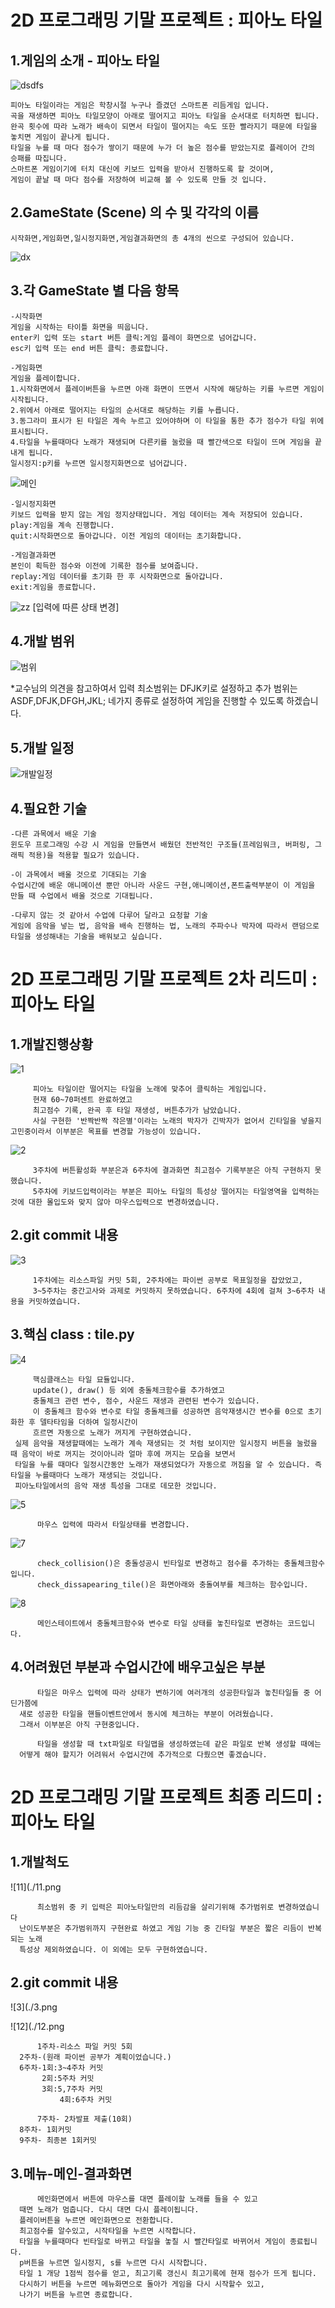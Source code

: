 2D 프로그래밍 기말 프로젝트 : 피아노 타일
============================
1.게임의 소개 - 피아노 타일
---------------

![dsdfs](./dsdfs.png)

	피아노 타일이라는 게임은 학창시절 누구나 즐겼던 스마트폰 리듬게임 입니다.
	곡을 재생하면 피아노 타일모양이 아래로 떨어지고 피아노 타일을 순서대로 터치하면 됩니다.
	완곡 횟수에 따라 노래가 배속이 되면서 타일이 떨어지는 속도 또한 빨라지기 때문에 타일을 놓치면 게임이 끝나게 됩니다.
	타일을 누를 때 마다 점수가 쌓이기 때문에 누가 더 높은 점수를 받았는지로 플레이어 간의 승패를 따집니다.
	스마트폰 게임이기에 터치 대신에 키보드 입력을 받아서 진행하도록 할 것이며,
	게임이 끝날 때 마다 점수를 저장하여 비교해 볼 수 있도록 만들 것 입니다.

2.GameState (Scene) 의 수 및 각각의 이름
--------------------------------------------------
	시작화면,게임화면,일시정지화면,게임결과화면의 총 4개의 씬으로 구성되어 있습니다.
	
![dx](./dx.png)

3.각 GameState 별 다음 항목
--------------------------------
	-시작화면
	게임을 시작하는 타이틀 화면을 띄웁니다.
	enter키 입력 또는 start 버튼 클릭:게임 플레이 화면으로 넘어갑니다.
	esc키 입력 또는 end 버튼 클릭: 종료합니다.
 
	-게임화면
	게임을 플레이합니다.
	1.시작화면에서 플레이버튼을 누르면 아래 화면이 뜨면서 시작에 해당하는 키를 누르면 게임이 시작됩니다.	
	2.위에서 아래로 떨어지는 타일의 순서대로 해당하는 키를 누릅니다.
	3.동그라미 표시가 된 타일은 계속 누르고 있어야하며 이 타일을 통한 추가 점수가 타일 위에 표시됩니다.
	4.타일을 누를때마다 노래가 재생되며 다른키를 눌렀을 때 빨간색으로 타일이 뜨며 게임을 끝내게 됩니다.
	일시정지:p키를 누르면 일시정지화면으로 넘어갑니다.

![메인](./메인.png)

	-일시정지화면
	키보드 입력을 받지 않는 게임 정지상태입니다. 게임 데이터는 계속 저장되어 있습니다.
	play:게임을 계속 진행합니다.
	quit:시작화면으로 돌아갑니다. 이전 게임의 데이터는 초기화합니다.

	-게임결과화면
	본인이 획득한 점수와 이전에 기록한 점수를 보여줍니다.
	replay:게임 데이터를 초기화 한 후 시작화면으로 돌아갑니다.
	exit:게임을 종료합니다.
	
![zz](./zz.png)
[입력에 따른 상태 변경]

4.개발 범위
-----------

![범위](./범위.png)

*교수님의 의견을 참고하여서 입력 최소범위는 DFJK키로 설정하고 추가 범위는 ASDF,DFJK,DFGH,JKL; 네가지 종류로 설정하여 게임을 진행할 수 있도록 하겠습니다.


5.개발 일정
-----------

![개발일정](./개발일정.png)

4.필요한 기술
-------------
	-다른 과목에서 배운 기술
	윈도우 프로그래밍 수강 시 게임을 만들면서 배웠던 전반적인 구조들(프레임워크, 버퍼링, 그래픽 적용)을 적용할 필요가 있습니다.  

	-이 과목에서 배울 것으로 기대되는 기술
	수업시간에 배운 애니메이션 뿐만 아니라 사운드 구현,애니메이션,폰트출력부분이 이 게임을 만들 때 수업에서 배울 것으로 기대됩니다.

	-다루지 않는 것 같아서 수업에 다루어 달라고 요청할 기술
	게임에 음악을 넣는 법, 음악을 배속 진행하는 법, 노래의 주파수나 박자에 따라서 랜덤으로 타일을 생성해내는 기술을 배워보고 싶습니다.
	
2D 프로그래밍 기말 프로젝트 2차 리드미 : 피아노 타일
============================

1.개발진행상황
-------------


![1](./1.png)



         피아노 타일이란 떨어지는 타일을 노래에 맞추어 클릭하는 게임입니다.
         현재 60~70퍼센트 완료하였고
         최고점수 기록, 완곡 후 타일 재생성, 버튼추가가 남았습니다.
         사실 구현한 '반짝반짝 작은별'이라는 노래의 박자가 긴박자가 없어서 긴타일을 넣을지 고민중이라서 이부분은 목표를 변경할 가능성이 있습니다.


![2](./2.png)



         3주차에 버튼활성화 부분은과 6주차에 결과화면 최고점수 기록부분은 아직 구현하지 못했습니다.
         5주차에 키보드입력이라는 부분은 피아노 타일의 특성상 떨어지는 타일영역을 입력하는 것에 대한 몰입도와 맞지 않아 마우스입력으로 변경하였습니다.


2.git commit 내용
-----------------


![3](./3.png)


         1주차에는 리소스파일 커밋 5회, 2주차에는 파이썬 공부로 목표일정을 잡았었고, 
         3~5주차는 중간고사와 과제로 커밋하지 못하였습니다. 6주차에 4회에 걸쳐 3~6주차 내용을 커밋하였습니다.


3.핵심 class : tile.py
----------------------


![4](./4.png)


         핵심클래스는 타일 묘듈입니다.
         update(), draw() 등 외에 충돌체크함수를 추가하였고
         충돌체크 관련 변수, 점수, 사운드 재생과 관련된 변수가 있습니다.
         이 충돌체크 함수와 변수로 타일 충돌체크를 성공하면 음악재생시간 변수를 0으로 초기화한 후 델타타임을 더하여 일정시간이 
         흐르면 자동으로 노래가 꺼지게 구현하였습니다.
	 실제 음악을 재생할때에는 노래가 계속 재생되는 것 처럼 보이지만 일시정지 버튼을 눌렀을 때 음악이 바로 꺼지는 것이아니라 얼마 후에 꺼지는 모습을 보면서
	 타일을 누를 때마다 일정시간동안 노래가 재생되었다가 자동으로 꺼짐을 알 수 있습니다. 즉 타일을 누를때마다 노래가 재생되는 것입니다.
	 피아노타일에서의 음악 재생 특성을 그대로 데모한 것입니다.


![5](./5.png)


          마우스 입력에 따라서 타일상태를 변경합니다.


![7](./7.png)


          check_collision()은 충돌성공시 빈타일로 변경하고 점수를 추가하는 충돌체크함수입니다. 
          check_dissapearing_tile()은 화면아래와 충돌여부를 체크하는 함수입니다.



![8](./8.png)


          메인스테이트에서 충돌체크함수와 변수로 타일 상태를 놓친타일로 변경하는 코드입니다.

4.어려웠던 부분과 수업시간에 배우고싶은 부분
----------------------------------------
          타일은 마우스 입력에 따라 상태가 변하기에 여러개의 성공한타일과 놓친타일들 중 어딘가쯤에 
	  새로 성공한 타일을 핸들이벤트안에서 동시에 체크하는 부분이 어려웠습니다.
	  그래서 이부분은 아직 구현중입니다.

          타일을 생성할 때 txt파일로 타일맵을 생성하였는데 같은 파일로 반복 생성할 때에는 
	  어떻게 해야 할지가 어려워서 수업시간에 추가적으로 다뤘으면 좋겠습니다.
	  
2D 프로그래밍 기말 프로젝트 최종 리드미 : 피아노 타일
============================

1.개발척도
------------------------

![11](./11.png

          최소범위 중 키 입력은 피아노타일만의 리듬감을 살리기위해 추가범위로 변경하였습니다
	  난이도부분은 추가범위까지 구현완료 하였고 게임 기능 중 긴타일 부분은 짧은 리듬이 반복되는 노래
	  특성상 제외하였습니다. 이 외에는 모두 구현하였습니다.
	  

2.git commit 내용
------------------

![3](./3.png

![12](./12.png

          1주차-리소스 파일 커밋 5회
	  2주차-(원래 파이썬 공부가 계획이었습니다.)
	  6주차-1회:3~4주차 커밋
		   2회:5주차 커밋
		   3회:5,7주차 커밋
	           4회:6주차 커밋

          7주차- 2차발표 제출(10회)
	  8주차- 1회커밋
	  9주차- 최종본 1회커밋
	  
	  
3.메뉴-메인-결과화면
---------------------

          메인화면에서 버튼에 마우스를 대면 플레이할 노래를 들을 수 있고
	  때면 노래가 멈춥니다. 다시 대면 다시 플레이됩니다.
	  플레이버튼을 누르면 메인화면으로 전환합니다.
	  최고점수를 알수있고, 시작타일을 누르면 시작합니다.
	  타일을 누를때마다 빈타일로 바뀌고 타일을 놓칠 시 빨간타일로 바뀌어서 게임이 종료됩니다.
	  p버튼을 누르면 일시정지, s를 누르면 다시 시작합니다.
	  타일 1 개당 1점씩 점수를 얻고, 최고기록 갱신시 최고기록에 현재 점수가 뜨게 됩니다.
	  다시하기 버튼을 누르면 메뉴화면으로 돌아가 게임을 다시 시작할수 있고,
	  나가기 버튼을 누르면 종료합니다.

	  


